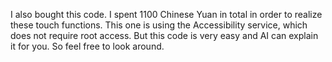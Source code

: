 I also bought this code. I spent 1100 Chinese Yuan in total in order to realize these touch functions. This one is using the Accessibility service, which does not require root access. But this code is very easy and AI can explain it for you. So feel free to look around.
